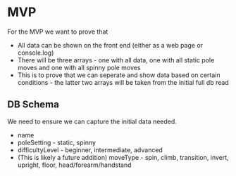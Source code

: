 # MVP

For the MVP we want to prove that
 - All data can be shown on the front end (either as a web page or console.log) 
 - There will be three arrays - one with all data, one with all static pole moves and one with all spinny pole moves
  - This is to prove that we can seperate and show data based on certain conditions - the latter two arrays will be taken from the initial full db read

## DB Schema

We need to ensure we can capture the initial data needed. 

- name
- poleSetting - static, spinny
- difficultyLevel - beginner, intermediate, advanced
- (This is likely a future addition) moveType - spin, climb, transition, invert, upright, floor, head/forearm/handstand
